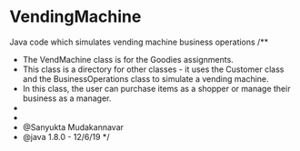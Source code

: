 # VendingMachine
Java code which simulates vending machine business operations
/**
 * The VendMachine class is for the Goodies assignments.
 * This class is a directory for other classes - it uses the Customer class and the BusinessOperations class to simulate a vending machine.
 * In this class, the user can purchase items as a shopper or manage their business as a manager.
 * 
 *
 * @Sanyukta Mudakannavar
 * @java 1.8.0 - 12/6/19
 */
